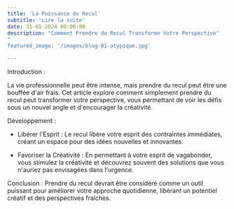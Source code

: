 ```yaml
---
title: 'La Puissance du Recul'
subtitle: 'Lire la suite'
date: 31-01-2024 00:00:00
description: "Comment Prendre du Recul Transforme Votre Perspective"
" 
featured_image: '/images/blog-01-atypique.jpg'

---
```

Introduction :

La vie professionnelle peut être intense, mais prendre du recul peut être une bouffée d'air frais. Cet article explore comment simplement prendre du recul peut transformer votre perspective, vous permettant de voir les défis sous un nouvel angle et d'encourager la créativité.

Développement :
* Libérer l'Esprit : Le recul libère votre esprit des contraintes immédiates, créant un espace pour des idées nouvelles et innovantes.

* Favoriser la Créativité : En permettant à votre esprit de vagabonder, vous stimulez la créativité et découvrez souvent des solutions que vous n'auriez pas envisagées dans l'urgence.

Conclusion :
Prendre du recul devrait être considéré comme un outil puissant pour améliorer votre approche quotidienne, libérant un potentiel créatif et des perspectives fraîches.




